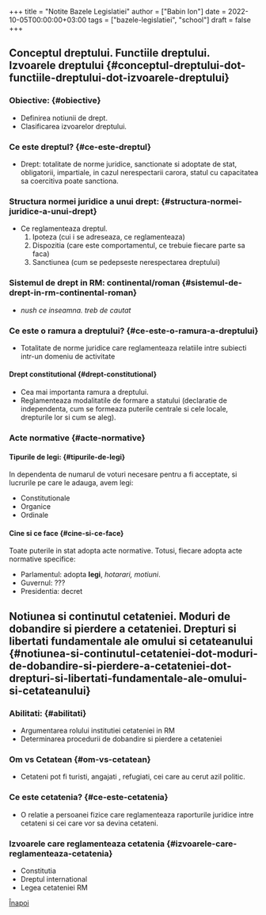 +++
title = "Notite Bazele Legislatiei"
author = ["Babin Ion"]
date = 2022-10-05T00:00:00+03:00
tags = ["bazele-legislatiei", "school"]
draft = false
+++

## Conceptul dreptului. Functiile dreptului. Izvoarele dreptului {#conceptul-dreptului-dot-functiile-dreptului-dot-izvoarele-dreptului}


### Obiective: {#obiective}

-   Definirea notiunii de drept.
-   Clasificarea izvoarelor dreptului.


### Ce este dreptul? {#ce-este-dreptul}

-   Drept: totalitate de norme juridice, sanctionate si adoptate de stat, obligatorii, impartiale, in cazul nerespectarii carora, statul cu capacitatea sa coercitiva poate sanctiona.


### Structura normei juridice a unui drept: {#structura-normei-juridice-a-unui-drept}

-   Ce reglamenteaza dreptul.
    1.  Ipoteza (cui i se adreseaza, ce reglamenteaza)
    2.  Dispozitia (care este comportamentul, ce trebuie fiecare parte sa faca)
    3.  Sanctiunea (cum se pedepseste nerespectarea dreptului)


### Sistemul de drept in RM: continental/roman {#sistemul-de-drept-in-rm-continental-roman}

-   _nush ce inseamna. treb de cautat_


### Ce este o ramura a dreptului? {#ce-este-o-ramura-a-dreptului}

-   Totalitate de norme juridice care reglamenteaza relatiile intre subiecti intr-un domeniu de activitate


#### Drept constitutional {#drept-constitutional}

-   Cea mai importanta ramura a dreptului.
-   Reglamenteaza modalitatile de formare a statului (declaratie de independenta, cum se formeaza puterile centrale si cele locale, drepturile lor si cum se aleg).


### Acte normative {#acte-normative}


#### Tipurile de legi: {#tipurile-de-legi}

In dependenta de numarul de voturi necesare pentru a fi acceptate, si lucrurile pe care le adauga, avem legi:

-   Constitutionale
-   Organice
-   Ordinale


#### Cine si ce face {#cine-si-ce-face}

Toate puterile in stat adopta acte normative. Totusi, fiecare adopta acte normative specifice:

-   Parlamentul: adopta **legi**, _hotarari, motiuni_.
-   Guvernul: ???
-   Presidentia: decret


## Notiunea si continutul cetateniei. Moduri de dobandire si pierdere a cetateniei. Drepturi si libertati fundamentale ale omului si cetateanului {#notiunea-si-continutul-cetateniei-dot-moduri-de-dobandire-si-pierdere-a-cetateniei-dot-drepturi-si-libertati-fundamentale-ale-omului-si-cetateanului}


### Abilitati: {#abilitati}

-   Argumentarea rolului institutiei cetateniei in RM
-   Determinarea procedurii de dobandire si pierdere a cetateniei


### Om vs Cetatean {#om-vs-cetatean}

-   Cetateni pot fi turisti, angajati , refugiati, cei care au cerut azil politic.


### Ce este cetatenia? {#ce-este-cetatenia}

-   O relatie a persoanei fizice care reglamenteaza raporturile juridice intre cetateni si cei care vor sa devina cetateni.


### Izvoarele care reglamenteaza cetatenia {#izvoarele-care-reglamenteaza-cetatenia}

-   Constitutia
-   Dreptul international
-   Legea cetateniei RM

[Înapoi](../../index.html)

